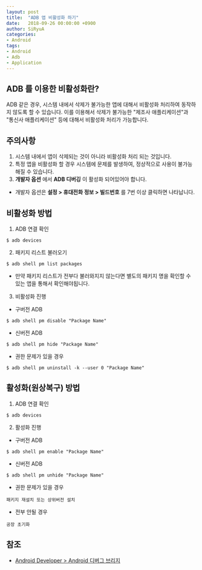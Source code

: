 ```yaml
---
layout: post
title:  "ADB 앱 비활성화 하기"
date:   2018-09-26 00:00:00 +0900
author: SiRyuA
categories:
- Android
tags:
- Android
- Adb
- Application
---
```


## ADB 를 이용한 비활성화란?
ADB 같은 경우, 시스템 내에서 삭제가 불가능한 앱에 대해서 비활성화 처리하여 동작하지 않도록 할 수 있습니다. 이를 이용해서 삭제가 불가능한 "제조사 애플리케이션"과 "통신사 애플리케이션" 등에 대해서 비활성화 처리가 가능합니다.


## 주의사항
1. 시스템 내에서 앱이 삭제되는 것이 아니라 비활성화 처리 되는 것입니다.
2. 특정 앱을 비활성화 할 경우 시스템에 문제를 발생하여, 정상적으로 사용이 불가능해질 수 있습니다.
3. **개발자 옵션** 에서 **ADB 디버깅** 이 활성화 되어있어야 합니다.
 * 개발자 옵션은 **설정 > 휴대전화 정보 > 빌드번호** 를 7번 이상 클릭하면 나타납니다.


## 비활성화 방법
1. ADB 연결 확인
~~~~
$ adb devices
~~~~
2. 패키지 리스트 불러오기
~~~~
$ adb shell pm list packages
~~~~
 * 만약 패키지 리스트가 전부다 불러와지지 않는다면 별도의 패키지 명을 확인할 수 있는 앱을 통해서 확인해야됩니다.
3. 비활성화 진행
 * 구버전 ADB
 ~~~~
 $ adb shell pm disable "Package Name"
 ~~~~
 * 신버전 ADB
 ~~~~
 $ adb shell pm hide "Package Name"
 ~~~~
 * 권한 문제가 있을 경우
 ~~~~
 $ adb shell pm uninstall -k --user 0 "Package Name"
 ~~~~


## 활성화(원상복구) 방법
1. ADB 연결 확인
~~~~
$ adb devices
~~~~
2. 활성화 진행
 * 구버전 ADB
 ~~~~
 $ adb shell pm enable "Package Name"
 ~~~~
 * 신버전 ADB
 ~~~~
 $ adb shell pm unhide "Package Name"
 ~~~~
 * 권한 문제가 있을 경우
 ~~~~
 패키지 재설치 또는 상위버전 설치
 ~~~~
 * 전부 안될 경우
 ~~~~
 공장 초기화
 ~~~~


## 참조
* [Android Developer > Android 디버그 브리지](https://developer.android.com/studio/command-line/adb?hl=ko)
